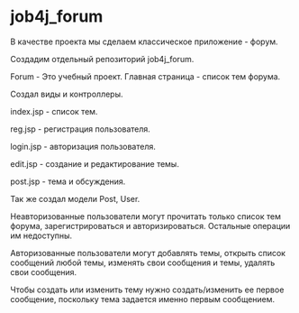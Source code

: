 # job4j_forum

В качестве проекта мы сделаем классическое приложение - форум.

Создадим отдельный репозиторий job4j_forum.

Forum - Это учебный проект. Главная страница - список тем форума.

Создал виды и контроллеры.

index.jsp - список тем.

reg.jsp - регистрация пользователя.

login.jsp - авторизация пользователя.

edit.jsp - создание и редактирование темы.

post.jsp - тема и обсуждения.

Так же создал модели Post, User.

Неавторизованные пользователи могут прочитать только список тем форума, зарегистрироваться и авторизироваться. Остальные операции им недоступны.

Авторизованные пользователи могут добавлять темы, открыть список сообщений любой темы, изменять свои сообщения и темы, удалять свои сообщения.

Чтобы создать или изменить тему нужно создать/изменить ее первое сообщение, поскольку тема задается именно первым сообщением.
